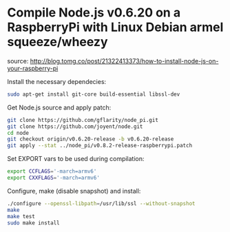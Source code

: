 Compile Node.js v0.6.20 on a RaspberryPi with Linux Debian armel squeeze/wheezy
======================================================================
source: http://blog.tomg.co/post/21322413373/how-to-install-node-js-on-your-raspberry-pi

Install the necessary dependecies:
```bash
sudo apt-get install git-core build-essential libssl-dev
```

Get Node.js source and apply patch:
```bash
git clone https://github.com/gflarity/node_pi.git
git clone https://github.com/joyent/node.git
cd node
git checkout origin/v0.6.20-release -b v0.6.20-release
git apply --stat ../node_pi/v0.8.2-release-raspberrypi.patch
```

Set EXPORT vars to be used during compilation:
```bash
export CCFLAGS='-march=armv6'
export CXXFLAGS='-march=armv6'
```

Configure, make (disable snapshot) and install:
```bash
./configure --openssl-libpath=/usr/lib/ssl --without-snapshot
make
make test
sudo make install
```